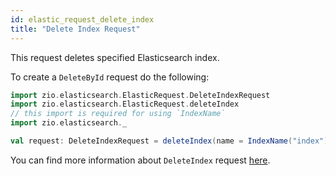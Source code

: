 ```yaml
---
id: elastic_request_delete_index
title: "Delete Index Request"
---
```


This request deletes specified Elasticsearch index.

To create a `DeleteById` request do the following:
```scala
import zio.elasticsearch.ElasticRequest.DeleteIndexRequest
import zio.elasticsearch.ElasticRequest.deleteIndex
// this import is required for using `IndexName`
import zio.elasticsearch._

val request: DeleteIndexRequest = deleteIndex(name = IndexName("index"))
```

You can find more information about `DeleteIndex` request [here](https://www.elastic.co/guide/en/elasticsearch/reference/7.17/indices-delete-index.html).
